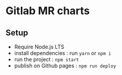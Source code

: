 # Gitlab MR charts

## Setup

- Require Node.js LTS
- install dependencies : run `yarn` or `npm i`
- run the project : `npm start`
- publish on Github pages : `npm run deploy`
